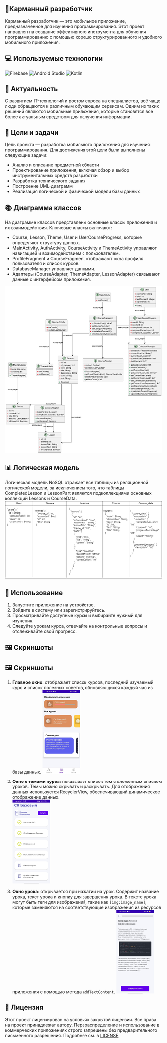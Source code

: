 ## 📱Карманный разработчик

Карманный разработчик — это мобильное приложение, предназначенное для изучения программирования. Этот проект направлен на создание эффективного инструмента для обучения программированию с помощью хорошо структурированного и удобного мобильного приложения.

## 💻 Используемые технологии
![Firebase](https://img.shields.io/badge/-Firebase-090909?style=for-the-badge&logo=firebase&logoColor=F8C52C)
![Android Studio](https://img.shields.io/badge/-Android_Studio-090909?style=for-the-badge&logo=Android&logoColor=FFFF)
![Kotlin](https://img.shields.io/badge/-Kotlin-090909?style=for-the-badge&logo=Kotlin)

## 🌟 Актуальность
С развитием IT-технологий и ростом спроса на специалистов, всё чаще люди обращаются к различным обучающим сервисам. Одним из таких решений являются мобильные приложения, которые становятся все более актуальным средством для получения информации.

## 🎯 Цели и задачи
Цель проекта — разработка мобильного приложения для изучения программирования. Для достижения этой цели были выполнены следующие задачи:

<ul>
   <li>Анализ и описание предметной области</li>
   <li>Проектирование приложения, включая обзор и выбор инструментальных средств разработки</li>
   <li>Разработка технического задания</li>
   <li>Построение UML-диаграмм</li>
   <li>Реализация логической и физической модели базы данных</li>
</ul>


## 📚 Диаграмма классов
На диаграмме классов представлены основные классы приложения и их взаимодействия. Ключевые классы включают:

<ul>
   <li>Course, Lesson, Theme, User и UserCourseProgress, которые определяют структуру данных.</li>
   <li>MainActivity, AuthActivity, CourseActivity и ThemeActivity управляют навигацией и взаимодействием с пользователем.</li>
   <li>ProfileFragment и CourseFragment отображают окна профиля пользователя и список курсов.</li>
   <li>DatabaseManager управляет данными.</li>
   <li>Адаптеры (CourseAdapter, ThemeAdapter, LessonAdapter) связывают данные с интерфейсом приложения.</li>
</ul>


   ![Диаграмма классов](https://github.com/Delloon/Developer-in-my-pocket/blob/main/images/classDiagramm.png)

## 📊 Логическая модель

Логическая модель NoSQL отражает все таблицы из реляционной логической модели, за исключением того, что таблицы CompletedLesson и LessonPart являются подколлекциями основных коллекций Lessons и CourseData.<br>
   ![Логическая модель](https://github.com/Delloon/Developer-in-my-pocket/blob/main/images/logicalModel.png)

## 📲 Использование

1. Запустите приложение на устройстве.
2. Войдите в систему или зарегистрируйтесь.
3. Просматривайте доступные курсы и выбирайте нужный для изучения.
4. Следуйте урокам курса, отвечайте на контрольные вопросы и отслеживайте свой прогресс.


## 🖼️ Скриншоты

## 🖼️ Скриншоты

1. **Главное окно**: отображает список курсов, последний изучаемый курс и список полезных советов, обновляющихся каждый час из базы данных.
   <img src="https://github.com/Delloon/Developer-in-my-pocket/blob/main/images/1.jpg" alt="Главное окно" width="25%"><br>

2. **Окно с темами курса**: показывает список тем с вложенным списком уроков. Темы можно скрывать и раскрывать. Для отображения данных используется RecyclerView, обеспечивающий динамическое отображение данных.<br>
   <img src="https://github.com/Delloon/Developer-in-my-pocket/blob/main/images/2.jpg" alt="Окно с темами курса" width="25%">

3. **Окно урока**: открывается при нажатии на урок. Содержит название урока, текст урока и кнопку для завершения урока. В тексте урока могут быть теги для изображений, такие как `[img:image_name]`, которые заменяются на соответствующие изображения из ресурсов приложения с помощью метода `addTextContent`.
   <img src="https://github.com/Delloon/Developer-in-my-pocket/blob/main/images/3.jpg" alt="Окно урока" width="25%"><br>



## 📜 Лицензия

Этот проект лицензирован на условиях закрытой лицензии. Все права на проект принадлежат автору. Перераспределение и использование в коммерческих приложениях строго запрещены без предварительного письменного разрешения. Подробнее см. в [LICENSE](LICENSE)

